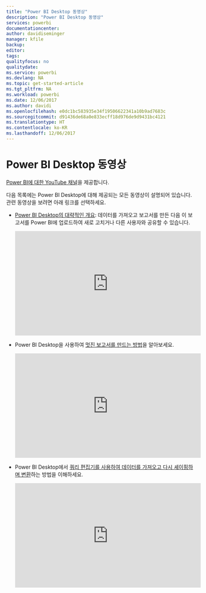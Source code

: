 ```yaml
---
title: "Power BI Desktop 동영상"
description: "Power BI Desktop 동영상"
services: powerbi
documentationcenter: 
author: davidiseminger
manager: kfile
backup: 
editor: 
tags: 
qualityfocus: no
qualitydate: 
ms.service: powerbi
ms.devlang: NA
ms.topic: get-started-article
ms.tgt_pltfrm: NA
ms.workload: powerbi
ms.date: 12/06/2017
ms.author: davidi
ms.openlocfilehash: e0dc1bc583935e34f19506622341a10b9ad7683c
ms.sourcegitcommit: d91436de68a0e833ecff18d976de9d9431bc4121
ms.translationtype: HT
ms.contentlocale: ko-KR
ms.lasthandoff: 12/06/2017
---
```

# <a name="power-bi-desktop-videos"></a>Power BI Desktop 동영상
[Power BI에 대한 YouTube 채널](http://www.youtube.com/playlist?list=PL1N57mwBHtN2q1WbU5O29rrn_A0lkVv9p)을 제공합니다.

다음 목록에는 Power BI Desktop에 대해 제공되는 모든 동영상이 설명되어 있습니다. 관련 동영상을 보려면 아래 링크를 선택하세요.

* [Power BI Desktop의 대략적인 개요](https://www.youtube.com/watch?v=Qgam9M8I0xA): 데이터를 가져오고 보고서를 만든 다음 이 보고서를 Power BI에 업로드하여 새로 고치거나 다른 사용자와 공유할 수 있습니다.
  
  <iframe width="500" height="281" src="https://www.youtube.com/embed/Qgam9M8I0xA" frameborder="0" allowfullscreen></iframe>
* Power BI Desktop을 사용하여 [멋진 보고서를 만드는 방법](https://www.youtube.com/watch?v=ByIUx-HmQbw)을 알아보세요.
  
  <iframe width="500" height="281" src="https://www.youtube.com/embed/IMAsitQ2cAc" frameborder="0" allowfullscreen></iframe>
* Power BI Desktop에서 [쿼리 편집기를 사용하여 데이터를 가져오고 다시 셰이핑하며 변환](https://www.youtube.com/watch?v=ByIUx-HmQbw)하는 방법을 이해하세요.
  
  <iframe width="500" height="281" src="https://www.youtube.com/embed/ByIUx-HmQbw" frameborder="0" allowfullscreen></iframe>

